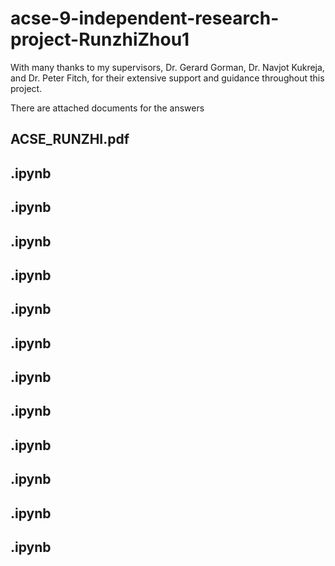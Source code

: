# acse-9-independent-research-project-RunzhiZhou1

With many thanks to my supervisors, Dr. Gerard Gorman, Dr. Navjot Kukreja, and Dr. Peter Fitch,
for their extensive support and guidance throughout this project.

There are  attached documents for the answers

## ACSE_RUNZHI.pdf

## .ipynb 

## .ipynb 

## .ipynb 

## .ipynb

## .ipynb

## .ipynb

## .ipynb

## .ipynb 

## .ipynb 

## .ipynb 

## .ipynb 

## .ipynb 



